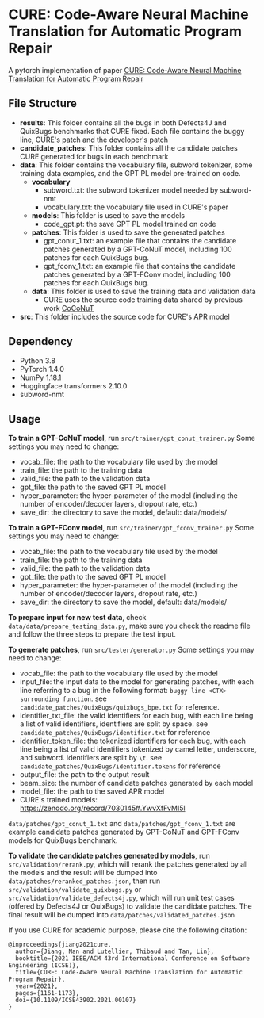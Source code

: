 # CURE: Code-Aware Neural Machine Translation for Automatic Program Repair
A pytorch implementation of paper [CURE: Code-Aware Neural Machine Translation for Automatic Program Repair](https://www.cs.purdue.edu/homes/lintan/publications/cure-icse21.pdf)

## File Structure
* **results**: This folder contains all the bugs in both Defects4J and QuixBugs benchmarks that CURE fixed. Each file contains the buggy line, CURE's patch and the developer's patch
* **candidate_patches**: This folder contains all the candidate patches CURE generated for bugs in each benchmark
* **data**: This folder contains the vocabulary file, subword tokenizer, some training data examples, and the GPT PL model pre-trained on code.
  * **vocabulary**
    * subword.txt: the subword tokenizer model needed by subword-nmt
    * vocabulary.txt: the vocabulary file used in CURE's paper
  * **models**: This folder is used to save the models
    * code_gpt.pt: the save GPT PL model trained on code
  * **patches**: This folder is used to save the generated patches
    * gpt_conut_1.txt: an example file that contains the candidate patches generated by a GPT-CoNuT model, including 100 patches for each QuixBugs bug.
    * gpt_fconv_1.txt: an example file that contains the candidate patches generated by a GPT-FConv model, including 100 patches for each QuixBugs bug.
  * **data**: This folder is used to save the training data and validation data
    * CURE uses the source code training data shared by previous work [CoCoNuT](https://github.com/lin-tan/CoCoNut-Artifact)
* **src**: This folder includes the source code for CURE's APR model

## Dependency
* Python 3.8
* PyTorch 1.4.0
* NumPy 1.18.1
* Huggingface transformers 2.10.0
* subword-nmt

## Usage
**To train a GPT-CoNuT model**, run `src/trainer/gpt_conut_trainer.py`
Some settings you may need to change:
  * vocab_file: the path to the vocabulary file used by the model
  * train_file: the path to the training data
  * valid_file: the path to the validation data
  * gpt_file: the path to the saved GPT PL model
  * hyper_parameter: the hyper-parameter of the model (including the number of encoder/decoder layers, dropout rate, etc.)
  * save_dir: the directory to save the model, default: data/models/

**To train a GPT-FConv model**, run `src/trainer/gpt_fconv_trainer.py`
Some settings you may need to change:
  * vocab_file: the path to the vocabulary file used by the model
  * train_file: the path to the training data
  * valid_file: the path to the validation data
  * gpt_file: the path to the saved GPT PL model
  * hyper_parameter: the hyper-parameter of the model (including the number of encoder/decoder layers, dropout rate, etc.)
  * save_dir: the directory to save the model, default: data/models/

**To prepare input for new test data**, check `data/data/prepare_testing_data.py`, make sure you check the readme file and follow the three steps to prepare the test input.

**To generate patches**, run `src/tester/generator.py`
Some settings you may need to change:
  * vocab_file: the path to the vocabulary file used by the model
  * input_file: the input data to the model for generating patches, with each line referring to a bug in the following format: `buggy line <CTX> surrounding function`. see `candidate_patches/QuixBugs/quixbugs_bpe.txt` for reference. 
  * identifier_txt_file: the valid identifiers for each bug, with each line being a list of valid identifiers, identifiers are split by space. see `candidate_patches/QuixBugs/identifier.txt` for reference
  * identifier_token_file: the tokenized identifiers for each bug, with each line being a list of valid identifiers tokenized by camel letter, underscore, and subword. identifiers are split by `\t`. see `candidate_patches/QuixBugs/identifier.tokens` for reference
  * output_file: the path to the output result
  * beam_size: the number of candidate patches generated by each model
  * model_file: the path to the saved APR model
  * CURE's trained models: https://zenodo.org/record/7030145#.YwvXfFvMI5l
  
`data/patches/gpt_conut_1.txt` and `data/patches/gpt_fconv_1.txt` are example candidate patches generated by GPT-CoNuT and GPT-FConv models for QuixBugs benchmark.

**To validate the candidate patches generated by models**, run `src/validation/rerank.py`, which will rerank the patches generated by all the models and the result will be dumped into `data/patches/reranked_patches.json`, then run `src/validation/validate_quixbugs.py` or `src/validation/validate_defects4j.py`, which will run unit test cases (offered by Defects4J or QuixBugs) to validate the candidate patches. The final result will be dumped into `data/patches/validated_patches.json`


If you use CURE for academic purpose, please cite the following citation:
```
@inproceedings{jiang2021cure,
  author={Jiang, Nan and Lutellier, Thibaud and Tan, Lin},
  booktitle={2021 IEEE/ACM 43rd International Conference on Software Engineering (ICSE)}, 
  title={CURE: Code-Aware Neural Machine Translation for Automatic Program Repair}, 
  year={2021},
  pages={1161-1173},
  doi={10.1109/ICSE43902.2021.00107}
}
```
